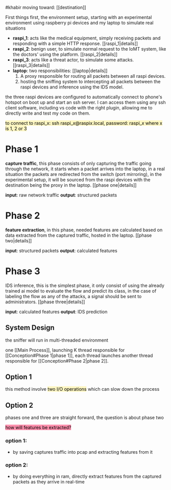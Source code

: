 #khabir
moving toward: [[destination]]



First things first, the environment setup, starting with an experimental environment using raspberry pi devices and my laptop to simulate real situations

- **raspi_1**: acts like the medical equipment, simply receiving packets and responding with a simple HTTP response. [[raspi_1|details]]
- **raspi_2**: benign user, to simulate normal request to the IoMT system, like the doctors' using the platform. [[raspi_2|details]]
- **raspi_3**: acts like a threat actor, to simulate some attacks. [[raspi_3|details]]
- **laptop**: two responsibilities: [[laptop|details]]
	1. A proxy responsible for routing all packets between all raspi devices.
	2. hosting the sniffing system to intercepting all packets between the raspi devices and inference using the IDS model.


the three raspi devices are configured to automatically connect to phone's hotspot on boot up and start an ssh server. I can access them using any ssh client software, including vs code with the right plugin, allowing me to directly write and test my code on them.

<mark style="background: #FFF3A3A6;">to connect to raspi_x: ssh raspi_*x*@raspi*x*.local, password: raspi_*x* where x is 1, 2 or 3</mark>


# Phase 1
**capture traffic**, this phase consists of only capturing the traffic going through the network, it starts when a packet arrives into the laptop, in a real situation the packets are redirected from the switch (port mirroring), in the experimental setup, it will be sourced from the raspi devices with the destination being the proxy in the laptop. [[phase one|details]]

**input**: raw network traffic
**output**: structured packets 

# Phase 2

**feature extraction**, in this phase, needed features are calculated based on data extracted from the captured traffic, hosted in the laptop.  [[phase two|details]]

**input**: structured packets
**output**: calculated features
# Phase 3

IDS inference, this is the simplest phase, it only consist of using the already trained ai model to evaluate the flow and predict its class, in the case of labeling the flow as any of the attacks, a signal should be sent to administrators. [[phase three|details]]

**input**: calculated features
**output**: IDS prediction



## System Design

the sniffer will run in multi-threaded environment

one [[Main Process]], launching K thread responsible for [[Conception#Phase 1|phase 1]], each thread launches another thread responsible for [[Conception#Phase 2|phase 2]].







## Option 1
this method involve <mark style="background: #FFF3A3A6;">two I/O operations</mark> which can slow down the process

## Option 2





phases one and three are straight forward, the question is about phase two

<mark style="background: #FF5582A6;">how will features be extracted? </mark>

### option 1:
- by saving captures traffic into pcap and extracting features from it

### option 2:
- by doing everything in ram, directly extract features from the captured packets as they arrive in real-time
